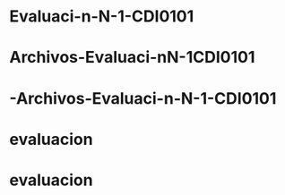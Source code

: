 # Evaluaci-n-N-1-CDI0101
# Archivos-Evaluaci-nN-1CDI0101
# -Archivos-Evaluaci-n-N-1-CDI0101
# evaluacion
# evaluacion
